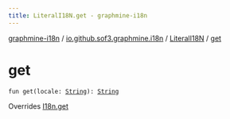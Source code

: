 ```yaml
---
title: LiteralI18N.get - graphmine-i18n
---
```


[graphmine-i18n](../../index.html) / [io.github.sof3.graphmine.i18n](../index.html) / [LiteralI18N](index.html) / [get](./get.html)

# get

`fun get(locale: `[`String`](https://kotlinlang.org/api/latest/jvm/stdlib/kotlin/-string/index.html)`): `[`String`](https://kotlinlang.org/api/latest/jvm/stdlib/kotlin/-string/index.html)

Overrides [I18n.get](../-i18n/get.html)


